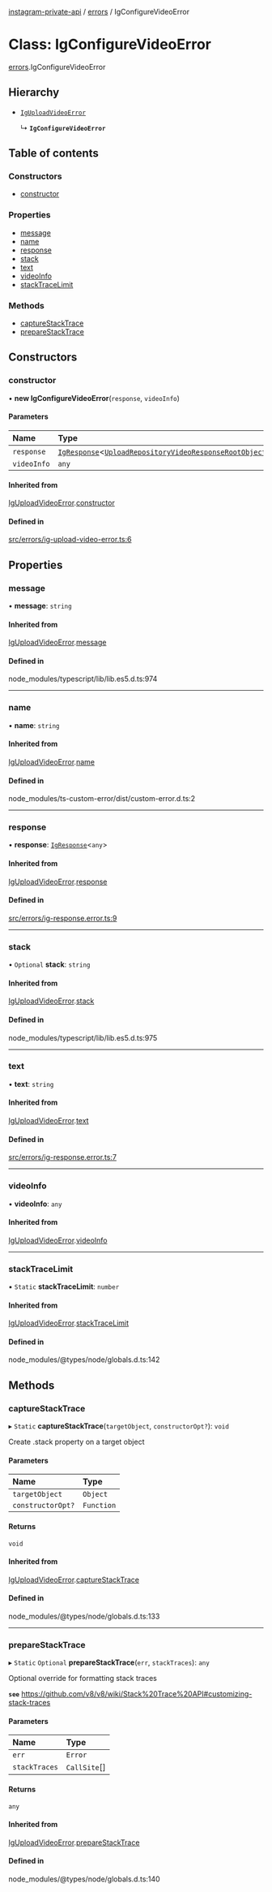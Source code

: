 [instagram-private-api](../../README.md) / [errors](../../modules/errors.md) / IgConfigureVideoError

# Class: IgConfigureVideoError

[errors](../../modules/errors.md).IgConfigureVideoError

## Hierarchy

- [`IgUploadVideoError`](IgUploadVideoError.md)

  ↳ **`IgConfigureVideoError`**

## Table of contents

### Constructors

- [constructor](IgConfigureVideoError.md#constructor)

### Properties

- [message](IgConfigureVideoError.md#message)
- [name](IgConfigureVideoError.md#name)
- [response](IgConfigureVideoError.md#response)
- [stack](IgConfigureVideoError.md#stack)
- [text](IgConfigureVideoError.md#text)
- [videoInfo](IgConfigureVideoError.md#videoinfo)
- [stackTraceLimit](IgConfigureVideoError.md#stacktracelimit)

### Methods

- [captureStackTrace](IgConfigureVideoError.md#capturestacktrace)
- [prepareStackTrace](IgConfigureVideoError.md#preparestacktrace)

## Constructors

### constructor

• **new IgConfigureVideoError**(`response`, `videoInfo`)

#### Parameters

| Name | Type |
| :------ | :------ |
| `response` | [`IgResponse`](../../modules/types.md#igresponse)<[`UploadRepositoryVideoResponseRootObject`](../../interfaces/responses/UploadRepositoryVideoResponseRootObject.md)\> |
| `videoInfo` | `any` |

#### Inherited from

[IgUploadVideoError](IgUploadVideoError.md).[constructor](IgUploadVideoError.md#constructor)

#### Defined in

[src/errors/ig-upload-video-error.ts:6](https://github.com/Nerixyz/instagram-private-api/blob/4971f34/src/errors/ig-upload-video-error.ts#L6)

## Properties

### message

• **message**: `string`

#### Inherited from

[IgUploadVideoError](IgUploadVideoError.md).[message](IgUploadVideoError.md#message)

#### Defined in

node_modules/typescript/lib/lib.es5.d.ts:974

___

### name

• **name**: `string`

#### Inherited from

[IgUploadVideoError](IgUploadVideoError.md).[name](IgUploadVideoError.md#name)

#### Defined in

node_modules/ts-custom-error/dist/custom-error.d.ts:2

___

### response

• **response**: [`IgResponse`](../../modules/types.md#igresponse)<`any`\>

#### Inherited from

[IgUploadVideoError](IgUploadVideoError.md).[response](IgUploadVideoError.md#response)

#### Defined in

[src/errors/ig-response.error.ts:9](https://github.com/Nerixyz/instagram-private-api/blob/4971f34/src/errors/ig-response.error.ts#L9)

___

### stack

• `Optional` **stack**: `string`

#### Inherited from

[IgUploadVideoError](IgUploadVideoError.md).[stack](IgUploadVideoError.md#stack)

#### Defined in

node_modules/typescript/lib/lib.es5.d.ts:975

___

### text

• **text**: `string`

#### Inherited from

[IgUploadVideoError](IgUploadVideoError.md).[text](IgUploadVideoError.md#text)

#### Defined in

[src/errors/ig-response.error.ts:7](https://github.com/Nerixyz/instagram-private-api/blob/4971f34/src/errors/ig-response.error.ts#L7)

___

### videoInfo

• **videoInfo**: `any`

#### Inherited from

[IgUploadVideoError](IgUploadVideoError.md).[videoInfo](IgUploadVideoError.md#videoinfo)

___

### stackTraceLimit

▪ `Static` **stackTraceLimit**: `number`

#### Inherited from

[IgUploadVideoError](IgUploadVideoError.md).[stackTraceLimit](IgUploadVideoError.md#stacktracelimit)

#### Defined in

node_modules/@types/node/globals.d.ts:142

## Methods

### captureStackTrace

▸ `Static` **captureStackTrace**(`targetObject`, `constructorOpt?`): `void`

Create .stack property on a target object

#### Parameters

| Name | Type |
| :------ | :------ |
| `targetObject` | `Object` |
| `constructorOpt?` | `Function` |

#### Returns

`void`

#### Inherited from

[IgUploadVideoError](IgUploadVideoError.md).[captureStackTrace](IgUploadVideoError.md#capturestacktrace)

#### Defined in

node_modules/@types/node/globals.d.ts:133

___

### prepareStackTrace

▸ `Static` `Optional` **prepareStackTrace**(`err`, `stackTraces`): `any`

Optional override for formatting stack traces

**`see`** https://github.com/v8/v8/wiki/Stack%20Trace%20API#customizing-stack-traces

#### Parameters

| Name | Type |
| :------ | :------ |
| `err` | `Error` |
| `stackTraces` | `CallSite`[] |

#### Returns

`any`

#### Inherited from

[IgUploadVideoError](IgUploadVideoError.md).[prepareStackTrace](IgUploadVideoError.md#preparestacktrace)

#### Defined in

node_modules/@types/node/globals.d.ts:140
